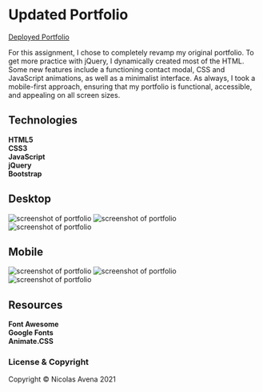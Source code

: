 # Updated Portfolio
<a target="_blank" href="https://github.com/NAvena9">Deployed Portfolio</a>

For this assignment, I chose to completely revamp my original portfolio.  To get more practice with jQuery, I dynamically created most of the HTML.  Some new features include a functioning contact modal, CSS and JavaScript animations, as well as a minimalist interface.  As always, I took a mobile-first approach, ensuring that my portfolio is functional, accessible, and appealing on all screen sizes.

## Technologies
**HTML5** <br>
**CSS3** <br>
**JavaScript** <br>
**jQuery** <br>
**Bootstrap**

## Desktop

<img src="images/main-page.png" alt="screenshot of portfolio">

<img src="images/port-blur.png" alt="screenshot of portfolio">

<img src="images/contact-modal.png" alt="screenshot of portfolio">

## Mobile

<img src="images/mobile5.png" alt="screenshot of portfolio">

<img src="images/mobile8.png" alt="screenshot of portfolio">

<img src="images/mobile9.png" alt="screenshot of portfolio">

## Resources
**Font Awesome** <br>
**Google Fonts** <br>
**Animate.CSS**

### License & Copyright

Copyright &copy; Nicolas Avena 2021



